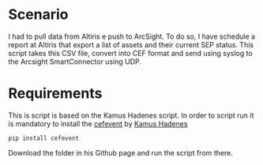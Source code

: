 # Scenario
I had to pull data from Altiris e push to ArcSight. To do so, I have schedule a report at Altiris that export a list of assets and their current SEP status. This script takes this CSV file, convert into CEF format and send using syslog to the Arcsight SmartConnector using UDP. 

# Requirements
This is script is based on the Kamus Hadenes script. In order to script run it is mandatory to install the 
[cefevent](https://github.com/kamushadenes/cefevent/tree/master/cefevent) by [Kamus Hadenes](https://github.com/kamushadenes)

`pip install cefevent`

Download the folder in his Github page and run the script from there.
